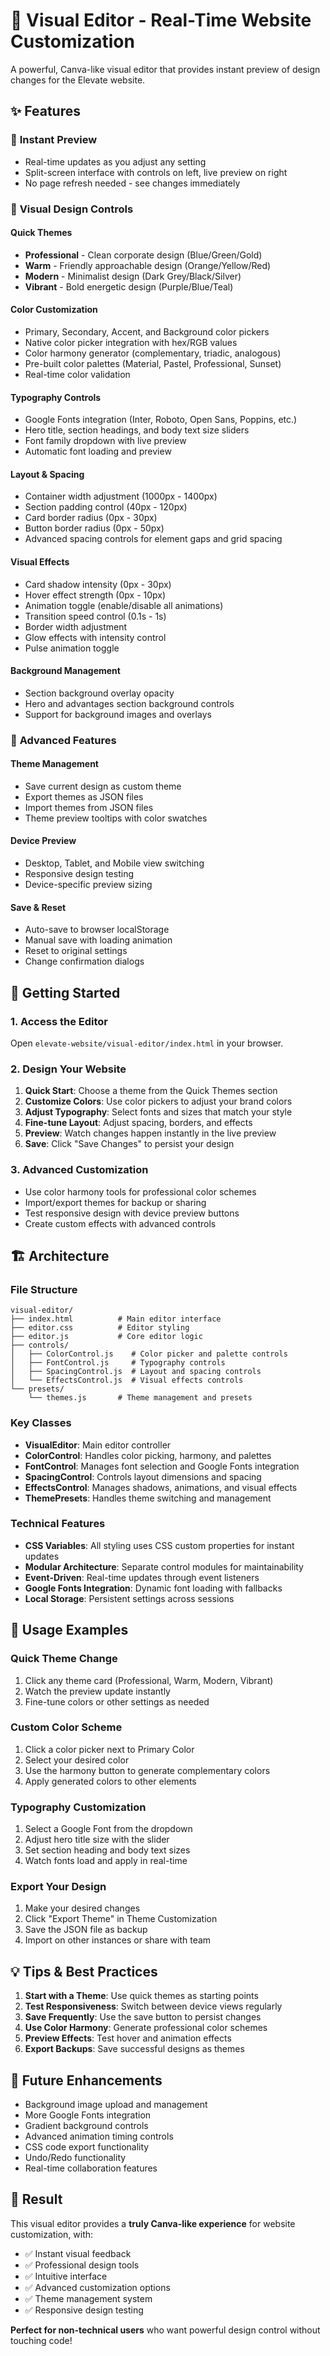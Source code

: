 # 🎨 Visual Editor - Real-Time Website Customization

A powerful, Canva-like visual editor that provides instant preview of design changes for the Elevate website.

## ✨ Features

### 🎯 **Instant Preview**
- Real-time updates as you adjust any setting
- Split-screen interface with controls on left, live preview on right
- No page refresh needed - see changes immediately

### 🎨 **Visual Design Controls**

#### **Quick Themes**
- **Professional** - Clean corporate design (Blue/Green/Gold)
- **Warm** - Friendly approachable design (Orange/Yellow/Red)
- **Modern** - Minimalist design (Dark Grey/Black/Silver)
- **Vibrant** - Bold energetic design (Purple/Blue/Teal)

#### **Color Customization**
- Primary, Secondary, Accent, and Background color pickers
- Native color picker integration with hex/RGB values
- Color harmony generator (complementary, triadic, analogous)
- Pre-built color palettes (Material, Pastel, Professional, Sunset)
- Real-time color validation

#### **Typography Controls**
- Google Fonts integration (Inter, Roboto, Open Sans, Poppins, etc.)
- Hero title, section headings, and body text size sliders
- Font family dropdown with live preview
- Automatic font loading and preview

#### **Layout & Spacing**
- Container width adjustment (1000px - 1400px)
- Section padding control (40px - 120px)
- Card border radius (0px - 30px)
- Button border radius (0px - 50px)
- Advanced spacing controls for element gaps and grid spacing

#### **Visual Effects**
- Card shadow intensity (0px - 30px)
- Hover effect strength (0px - 10px)
- Animation toggle (enable/disable all animations)
- Transition speed control (0.1s - 1s)
- Border width adjustment
- Glow effects with intensity control
- Pulse animation toggle

#### **Background Management**
- Section background overlay opacity
- Hero and advantages section background controls
- Support for background images and overlays

### 🔧 **Advanced Features**

#### **Theme Management**
- Save current design as custom theme
- Export themes as JSON files
- Import themes from JSON files
- Theme preview tooltips with color swatches

#### **Device Preview**
- Desktop, Tablet, and Mobile view switching
- Responsive design testing
- Device-specific preview sizing

#### **Save & Reset**
- Auto-save to browser localStorage
- Manual save with loading animation
- Reset to original settings
- Change confirmation dialogs

## 🚀 **Getting Started**

### **1. Access the Editor**
Open `elevate-website/visual-editor/index.html` in your browser.

### **2. Design Your Website**
1. **Quick Start**: Choose a theme from the Quick Themes section
2. **Customize Colors**: Use color pickers to adjust your brand colors
3. **Adjust Typography**: Select fonts and sizes that match your style
4. **Fine-tune Layout**: Adjust spacing, borders, and effects
5. **Preview**: Watch changes happen instantly in the live preview
6. **Save**: Click "Save Changes" to persist your design

### **3. Advanced Customization**
- Use color harmony tools for professional color schemes
- Import/export themes for backup or sharing
- Test responsive design with device preview buttons
- Create custom effects with advanced controls

## 🏗️ **Architecture**

### **File Structure**
```
visual-editor/
├── index.html          # Main editor interface
├── editor.css          # Editor styling
├── editor.js           # Core editor logic
├── controls/
│   ├── ColorControl.js    # Color picker and palette controls
│   ├── FontControl.js     # Typography controls
│   ├── SpacingControl.js  # Layout and spacing controls
│   └── EffectsControl.js  # Visual effects controls
└── presets/
    └── themes.js       # Theme management and presets
```

### **Key Classes**
- **VisualEditor**: Main editor controller
- **ColorControl**: Handles color picking, harmony, and palettes
- **FontControl**: Manages font selection and Google Fonts integration
- **SpacingControl**: Controls layout dimensions and spacing
- **EffectsControl**: Manages shadows, animations, and visual effects
- **ThemePresets**: Handles theme switching and management

### **Technical Features**
- **CSS Variables**: All styling uses CSS custom properties for instant updates
- **Modular Architecture**: Separate control modules for maintainability
- **Event-Driven**: Real-time updates through event listeners
- **Google Fonts Integration**: Dynamic font loading with fallbacks
- **Local Storage**: Persistent settings across sessions

## 🎯 **Usage Examples**

### **Quick Theme Change**
1. Click any theme card (Professional, Warm, Modern, Vibrant)
2. Watch the preview update instantly
3. Fine-tune colors or other settings as needed

### **Custom Color Scheme**
1. Click a color picker next to Primary Color
2. Select your desired color
3. Use the harmony button to generate complementary colors
4. Apply generated colors to other elements

### **Typography Customization**
1. Select a Google Font from the dropdown
2. Adjust hero title size with the slider
3. Set section heading and body text sizes
4. Watch fonts load and apply in real-time

### **Export Your Design**
1. Make your desired changes
2. Click "Export Theme" in Theme Customization
3. Save the JSON file as backup
4. Import on other instances or share with team

## 💡 **Tips & Best Practices**

1. **Start with a Theme**: Use quick themes as starting points
2. **Test Responsiveness**: Switch between device views regularly
3. **Save Frequently**: Use the save button to persist changes
4. **Use Color Harmony**: Generate professional color schemes
5. **Preview Effects**: Test hover and animation effects
6. **Export Backups**: Save successful designs as themes

## 🔮 **Future Enhancements**

- Background image upload and management
- More Google Fonts integration
- Gradient background controls
- Advanced animation timing controls
- CSS code export functionality
- Undo/Redo functionality
- Real-time collaboration features

## 🎉 **Result**

This visual editor provides a **truly Canva-like experience** for website customization, with:
- ✅ Instant visual feedback
- ✅ Professional design tools
- ✅ Intuitive interface
- ✅ Advanced customization options
- ✅ Theme management system
- ✅ Responsive design testing

**Perfect for non-technical users** who want powerful design control without touching code!
